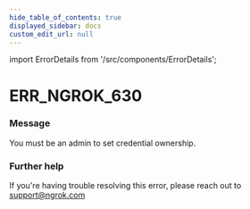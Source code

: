 ```yaml
---
hide_table_of_contents: true
displayed_sidebar: docs
custom_edit_url: null
---
```


import ErrorDetails from '/src/components/ErrorDetails';

# ERR_NGROK_630

### Message
You must be an admin to set credential ownership.

### Further help
If you're having trouble resolving this error, please reach out to [support@ngrok.com](mailto:support@ngrok.com?subject=Help%20with%20ERR_NGROK_630)

<ErrorDetails error='err_ngrok_630' />
